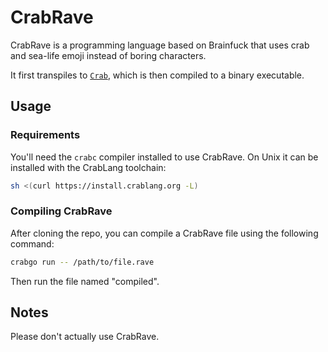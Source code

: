 # CrabRave

CrabRave is a programming language based on Brainfuck that uses crab and sea-life emoji instead of boring characters.

It first transpiles to [`Crab`](https://github.com/crablang/crab), which is then compiled to a binary executable.

## Usage

### Requirements

You'll need the `crabc` compiler installed to use CrabRave. On Unix it can be installed with the CrabLang toolchain:

```sh
sh <(curl https://install.crablang.org -L)
```

### Compiling CrabRave

After cloning the repo, you can compile a CrabRave file using the following command:

```sh
crabgo run -- /path/to/file.rave
```

Then run the file named "compiled".

## Notes

Please don't actually use CrabRave.
